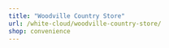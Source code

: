 ```yaml
---
title: "Woodville Country Store"
url: /white-cloud/woodville-country-store/
shop: convenience
---
```

